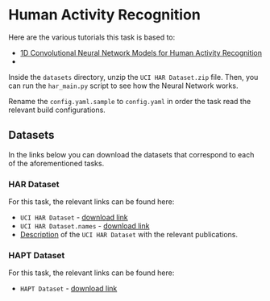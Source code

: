 # Human Activity Recognition

Here are the various tutorials this task is based to:
   - [1D Convolutional Neural Network Models for Human Activity Recognition](https://machinelearningmastery.com/cnn-models-for-human-activity-recognition-time-series-classification/) 
   -
  
Inside the `datasets` directory, unzip the `UCI HAR Dataset.zip` file. Then, you can run the 
`har_main.py` script to see how the Neural Network works.

Rename the `config.yaml.sample` to `config.yaml` in order the task read the relevant build configurations.

## Datasets

In the links below you can download the datasets that correspond to each of the aforementioned tasks.

### HAR Dataset

For this task, the relevant links can be found here:
   - `UCI HAR Dataset` - [download link](https://www.dropbox.com/s/8j3rxynio9r3r18/UCI%20HAR%20Dataset.zip?dl=0)
   - `UCI HAR Dataset.names` - [download link](https://www.dropbox.com/s/nj3unza70p3h6qp/UCI%20HAR%20Dataset.names?dl=0)
   - [Description](https://archive.ics.uci.edu/ml/datasets/human+activity+recognition+using+smartphones) 
     of the `UCI HAR Dataset` with the relevant publications.

###  HAPT Dataset
  
For this task, the relevant links can be found here:
   - `HAPT Dataset` - [download link](https://www.dropbox.com/s/1njrv7c9hosg4ve/HAPT%20Dataset.zip?dl=0)
